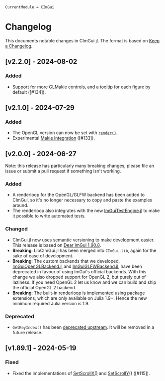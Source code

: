```@meta
CurrentModule = CImGui
```

# Changelog
This documents notable changes in CImGui.jl. The format is based on [Keep a
Changelog](https://keepachangelog.com).

## [v2.2.0] - 2024-08-02

### Added
- Support for more GLMakie controls, and a tooltip for each figure by default
  ([#134]).

## [v2.1.0] - 2024-07-29

### Added
- The OpenGL version can now be set with [`render()`](@ref).
- Experimental [Makie integration](@ref) ([#133]).

## [v2.0.0] - 2024-06-27

Note: this release has particularly many breaking changes, please file an issue
or submit a pull request if something isn't working.

### Added
- A renderloop for the OpenGL/GLFW backend has been added to CImGui, so it's no
  longer necessary to copy and paste the examples around.
- The renderloop also integrates with the new
  [ImGuiTestEngine.jl](https://github.com/JuliaImGui/ImGuiTestEngine.jl) to make
  it possible to write automated tests.

### Changed
- CImGui.jl now uses semantic versioning to make development easier. This
  release is based on [Dear ImGui
  1.90.8](https://github.com/ocornut/imgui/releases/tag/v1.90.8).
- **Breaking**: LibCImGui.jl has been merged into `CImGui.lib`, again for the
  sake of ease of development.
- **Breaking**: The custom backends that we developed,
  [ImGuiOpenGLBackend.jl](https://github.com/JuliaImGui/ImGuiOpenGLBackend.jl)
  and [ImGuiGLFWBackend.jl](https://github.com/JuliaImGui/ImGuiGLFWBackend.jl),
  have been deprecated in favour of using ImGui's official backends. With this
  change we also dropped support for OpenGL 2, but purely out of laziness. If
  you need OpenGL 2 let us know and we can build and ship the official OpenGL 2
  backend.
- **Breaking**: The built-in renderloop is implemented using package extensions,
  which are only available on Julia 1.9+. Hence the new minimum required Julia
  version is 1.9.

### Deprecated
- `GetKeyIndex()` has been [deprecated
  upstream](https://github.com/ocornut/imgui/blob/6d948ab47ecf984239af01434f3ed03808dbf188/imgui.h#L3532). It
  will be removed in a future release.

## [v1.89.1] - 2024-05-19

### Fixed
- Fixed the implementations of [SetScrollX()](@ref) and [SetScrollY()](@ref) ([#115]).
